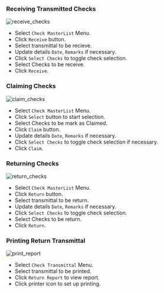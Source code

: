 ### Receiving Transmitted Checks

![receive_checks](https://media.giphy.com/media/gFtwWASbiA2xvCsRHJ/giphy.gif)

-   Select `Check MasterList` Menu.
-   Click `Receive` button.
-   Select transmittal to be recieve.
-   Update details `Date`, `Remarks` if necessary.
-   Click `Select Checks` to toggle check selection.
-   Select Checks to be receive.
-   Click `Receive`.

### Claiming Checks

![claim_checks](https://media.giphy.com/media/VDBLzKXwY3kqm40PCj/giphy.gif)

-   Select `Check MasterList` Menu.
-   Click `Select` button to start selection.
-   Select Checks to be mark as Claimed.
-   Click `Claim` button.
-   Update details `Date`, `Remarks` if necessary.
-   Click `Select Checks` to toggle check selection if necessary.
-   Click `Claim`.

### Returning Checks

![return_checks](https://media.giphy.com/media/VgZ75sL0yRplrJ1EXG/giphy.gif)

-   Select `Check MasterList` Menu.
-   Click `Return` button.
-   Select transmittal to be return.
-   Update details `Date`, `Remarks` if necessary.
-   Click `Select Checks` to toggle check selection.
-   Select Checks to be return.
-   Click `Return`.

### Printing Return Transmittal

![print_report](https://media.giphy.com/media/LPxGZu3EVgiiqr0gJ6/giphy.gif)

-   Select `Check Transmittal` Menu.
-   Select transmittal to be printed.
-   Click `Return Report` to view report.
-   Click printer icon to set up printing.
